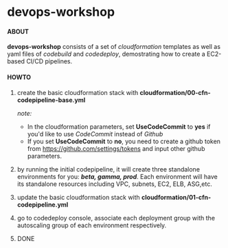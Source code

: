 # devops-workshop

#### ABOUT

**devops-workshop** consists of a set of *cloudformation* templates as well as yaml files of *codebuild* and *codedeploy*, demostrating how to create a EC2-based CI/CD pipelines.



#### HOWTO

1. create the basic cloudformation stack  with **cloudformation/00-cfn-codepipeline-base.yml**

   *note:* 

   - In the cloudformation parameters, set **UseCodeCommit** to **yes** if you'd like to use *CodeCommit* instead of *Github* 
   - If you set **UseCodeCommit** to **no**, you need to create a github token from https://github.com/settings/tokens and input other github parameters.

2. by running the initial codepipeline, it will create three standalone environments for you: ***beta, gamma, prod***. Each environment will have its standalone resources including VPC, subnets, EC2, ELB, ASG,etc.

3. update the basic cloudformation stack with **cloudformation/01-cfn-codepipeline.yml**

4. go to codedeploy console, associate each deployment group with the autoscaling group of each environment respectively.

5. DONE

